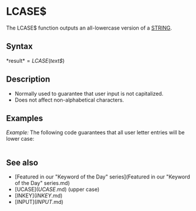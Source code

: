 # LCASE$

The LCASE$ function outputs an all-lowercase version of a [STRING](STRING.md).

  

## Syntax

*result$* = LCASE$(*text$*)
  

## Description

* Normally used to guarantee that user input is not capitalized.
* Does not affect non-alphabetical characters.

  

## Examples

*Example:* The following code guarantees that all user letter entries will be lower case:

``` [PRINT](PRINT.md) "Do you want to continue? (y/n)"  [DO](DO.md)     K$ = LCASE$([INKEY$](INKEY$.md)) [LOOP](LOOP.md) [UNTIL](UNTIL.md) K$ = "y" [OR](OR.md) K$ = "n"  
```

  

## See also

* [Featured in our "Keyword of the Day" series](Featured in our "Keyword of the Day" series.md)
* [UCASE$](UCASE$.md) (upper case)
* [INKEY$](INKEY$.md)
* [INPUT$](INPUT$.md)

  

